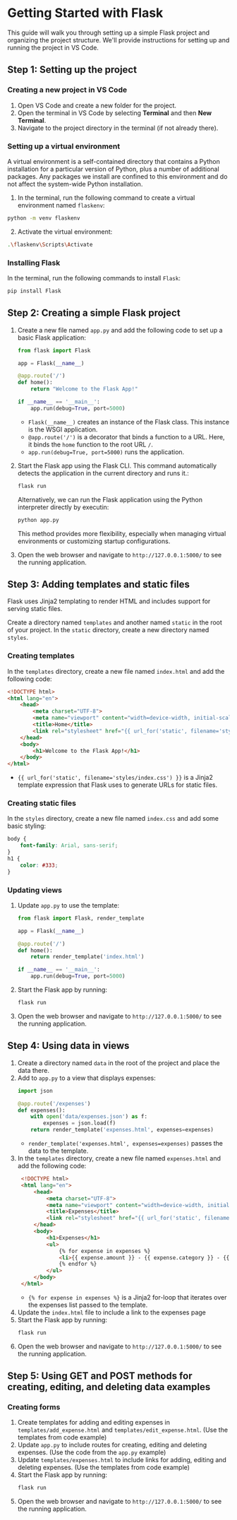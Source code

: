 # Getting Started with Flask

This guide will walk you through setting up a simple Flask project and organizing the project structure. We'll provide instructions for setting up and running the project in VS Code.

## Step 1: Setting up the project

### Creating a new project in VS Code
1. Open VS Code and create a new folder for the project.
2. Open the terminal in VS Code by selecting **Terminal** and then **New Terminal**.
3. Navigate to the project directory in the terminal (if not already there).

### Setting up a virtual environment
A virtual environment is a self-contained directory that contains a Python installation for a particular version of Python, plus a number of additional packages. Any packages we install are confined to this environment and do not affect the system-wide Python installation.
1. In the terminal, run the following command to create a virtual environment named `flaskenv`:
```bash
python -m venv flaskenv
```
2. Activate the virtual environment:
```bash
.\flaskenv\Scripts\Activate
```

### Installing Flask
In the terminal, run the following commands to install `Flask`:
```bash
pip install Flask
```

## Step 2: Creating a simple Flask project
1. Create a new file named `app.py` and add the following code to set up a basic Flask application:
    ```python
    from flask import Flask

    app = Flask(__name__)

    @app.route('/')
    def home():
        return "Welcome to the Flask App!"

    if __name__ == '__main__':
        app.run(debug=True, port=5000)
    ```
    * `Flask(__name__)` creates an instance of the Flask class. This instance is the WSGI application.
    * `@app.route('/')` is a decorator that binds a function to a URL. Here, it binds the `home` function to the root URL `/`.
    * `app.run(debug=True, port=5000)` runs the application.

2. Start the Flask app using the Flask CLI. This command automatically detects the application in the current directory and runs it.:
    ```bash
    flask run
    ```
    Alternatively, we can run the Flask application using the Python interpreter directly by executin:
    ```bash
    python app.py
    ```
    This method provides more flexibility, especially when managing virtual environments or customizing startup configurations.
3. Open the web browser and navigate to `http://127.0.0.1:5000/` to see the running application.

## Step 3: Adding templates and static files
Flask uses Jinja2 templating to render HTML and includes support for serving static files.

Create a directory named `templates` and another named `static` in the root of your project. In the `static` directory, create a new directory named `styles`.

### Creating templates
In the `templates` directory, create a new file named `index.html` and add the following code:
```html
<!DOCTYPE html>
<html lang="en">
    <head>
        <meta charset="UTF-8">
        <meta name="viewport" content="width=device-width, initial-scale=1.0">
        <title>Home</title>
        <link rel="stylesheet" href="{{ url_for('static', filename='styles/index.css') }}">
    </head>
    <body>
        <h1>Welcome to the Flask App!</h1>
    </body>
</html>
```
* `{{ url_for('static', filename='styles/index.css') }}` is a Jinja2 template expression that Flask uses to generate URLs for static files.

### Creating static files
In the `styles` directory, create a new file named `index.css` and add some basic styling:
```css
body {
    font-family: Arial, sans-serif;
}
h1 {
    color: #333;
}
```

### Updating views
1. Update `app.py` to use the template:
   ```python
   from flask import Flask, render_template

   app = Flask(__name__)

   @app.route('/')
   def home():
       return render_template('index.html')

   if __name__ == '__main__':
       app.run(debug=True, port=5000)
   ```

2. Start the Flask app by running:
    ```bash
    flask run
    ```
3. Open the web browser and navigate to `http://127.0.0.1:5000/` to see the running application.

## Step 4: Using data in views
1. Create a directory named `data` in the root of the project and place the data there.
2. Add to `app.py` to a view that displays expenses:
   ```python
   import json

   @app.route('/expenses')
   def expenses():
       with open('data/expenses.json') as f:
           expenses = json.load(f)
       return render_template('expenses.html', expenses=expenses)
   ```
   * `render_template('expenses.html', expenses=expenses)` passes the data to the template.
3. In the `templates` directory, create a new file named `expenses.html` and add the following code:
   ```html
    <!DOCTYPE html>
    <html lang="en">
        <head>
            <meta charset="UTF-8">
            <meta name="viewport" content="width=device-width, initial-scale=1.0">
            <title>Expenses</title>
            <link rel="stylesheet" href="{{ url_for('static', filename='styles/index.css') }}">
        </head>
        <body>
            <h1>Expenses</h1>
            <ul>
                {% for expense in expenses %}
                <li>{{ expense.amount }} - {{ expense.category }} - {{ expense.description }}</li>
                {% endfor %}
            </ul>
        </body>
    </html>
   ```
   * `{% for expense in expenses %}` is a Jinja2 for-loop that iterates over the expenses list passed to the template.
4. Update the `index.html` file to include a link to the expenses page
5. Start the Flask app by running:
    ```bash
    flask run
    ```
6. Open the web browser and navigate to `http://127.0.0.1:5000/` to see the running application.

## Step 5: Using GET and POST methods for creating, editing, and deleting data examples

### Creating forms
1. Create templates for adding and editing expenses in `templates/add_expense.html` and `templates/edit_expense.html`. (Use the templates from code example)
2. Update `app.py` to include routes for creating, editing and deleting expenses. (Use the code from the `app.py` example)
3. Update `templates/expenses.html` to include links for adding, editing and deleting expenses. (Use the templates from code example)
4. Start the Flask app by running:
   ```bash
   flask run
   ```
5. Open the web browser and navigate to `http://127.0.0.1:5000/` to see the running application.